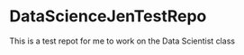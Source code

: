 DataScienceJenTestRepo
======================

This is a test repot for me to work on the Data Scientist class
